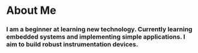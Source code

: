 # About Me 
### I am a beginner at learning new technology. Currently learning embedded systems and implementing simple applications. I aim to build robust instrumentation devices.  


